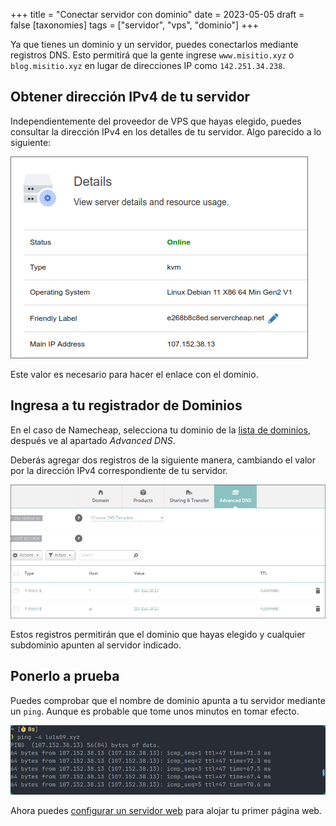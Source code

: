 +++
title = "Conectar servidor con dominio"
date = 2023-05-05
draft = false 
[taxonomies]
tags = ["servidor", "vps", "dominio"]
+++

Ya que tienes un dominio y un servidor, puedes conectarlos mediante
registros DNS. Esto permitirá que la gente ingrese `www.misitio.xyz` o 
`blog.misitio.xyz` en lugar de direcciones IP como `142.251.34.238`.

## Obtener dirección IPv4 de tu servidor

Independientemente del proveedor de VPS que hayas elegido, puedes consultar
la dirección IPv4 en los detalles de tu servidor. Algo parecido a lo 
siguiente:

![Detalles del servidor](detalles-vps.png)

Este valor es necesario para hacer el enlace con el dominio.

## Ingresa a tu registrador de Dominios

En el caso de Namecheap, selecciona tu dominio de la 
[lista de dominios](https://ap.www.namecheap.com/domains/list/), después
ve al apartado *Advanced DNS*.

Deberás agregar dos registros de la siguiente manera, cambiando el valor por
la dirección IPv4 correspondiente de tu servidor.

![Configuración Registros DNS](dns-namecheap.png)

Estos registros permitirán que el dominio que hayas elegido y cualquier 
subdominio apunten al servidor indicado.

## Ponerlo a prueba

Puedes comprobar que el nombre de dominio apunta a tu servidor mediante
un `ping`. Aunque es probable que tome unos minutos en tomar efecto.

![Ping a servidor](ping-servidor.png)

Ahora puedes [configurar un servidor web](@/nginx-docker/index.md) para alojar 
tu primer página web.
